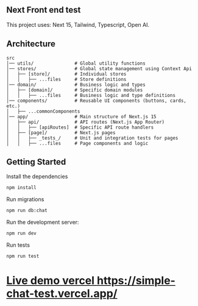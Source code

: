 ## Next Front end test

This project uses: Next 15, Tailwind, Typescript, Open AI.

## Architecture

```
src
│── utils/               # Global utility functions
│── stores/              # Global state management using Context Api
│   ├── [store]/         # Individual stores
│   │   ├── ...files     # Store definitions
│── domain/              # Business logic and types
│   ├── [domain]/        # Specific domain modules
│   │   ├── ...files     # Business logic and type definitions
│── components/          # Reusable UI components (buttons, cards, etc.)
│   ├── ...commonComponents
│── app/                 # Main structure of Next.js 15
│   ├── api/             # API routes (Next.js App Router)
│   │   ├── [apiRoutes]  # Specific API route handlers
│   ├── [page]/          # Next.js pages
│   │   ├── _tests_/     # Unit and integration tests for pages
│   │   ├── ...files     # Page components and logic
```

## Getting Started

Install the dependencies

```bash
npm install
```

Run migrations

```bash
npm run db:chat
```

Run the development server:

```bash
npm run dev
```

Run tests

```bash
npm run test
```

# [Live demo vercel https://simple-chat-test.vercel.app/ ](https://simple-chat-test.vercel.app/)
